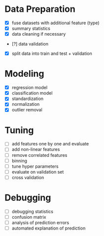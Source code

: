 # Data Preparation
- [X] fuse datasets with additional feature (type)
- [X] summary statistics
- [X] data cleaning if necessary
- [?] data validation
- [X] split data into train and test + validation

# Modeling
- [X] regression model
- [X] classification model
- [X] standardization
- [X] normalization
- [X] outlier removal

# Tuning
- [ ] add features one by one and evaluate
- [ ] add non-linear features
- [ ] remove correlated features
- [ ] binning
- [ ] tune hyper parameters
- [ ] evaluate on validation set
- [ ] cross validation

# Debugging
- [ ] debugging statistics
- [ ] confusion matrix
- [ ] analysis of prediction errors
- [ ] automated explanation of prediction 